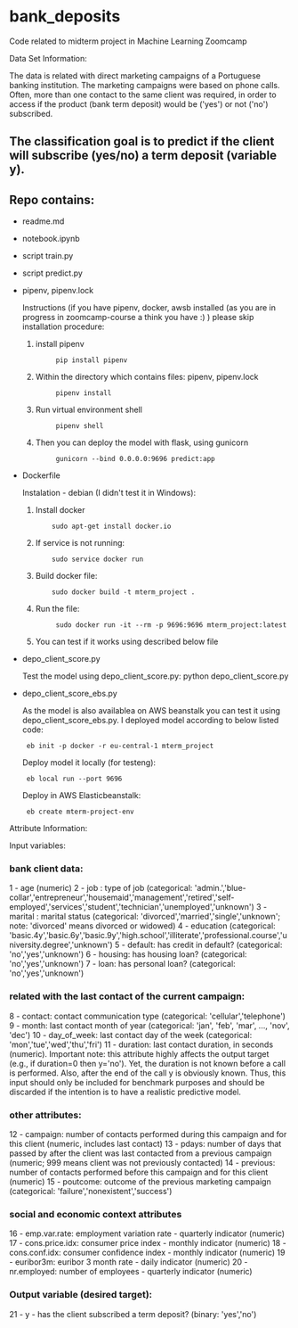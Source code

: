 # bank_deposits
Code related to midterm project in Machine Learning Zoomcamp


Data Set Information:

The data is related with direct marketing campaigns of a Portuguese banking institution. The marketing campaigns were based on phone calls. Often, more than one contact to the same client was required, in order to access if the product (bank term deposit) would be ('yes') or not ('no') subscribed.

## The classification goal is to predict if the client will subscribe (yes/no) a term deposit (variable y).





## Repo contains:

* readme.md

* notebook.ipynb

* script train.py 
* script predict.py
* pipenv, pipenv.lock
       
  Instructions (if you have pipenv, docker, awsb installed (as you are in progress in zoomcamp-course a think you have :) )  please skip installation procedure:
       
  1) install pipenv 
       
              pip install pipenv
       
  2) Within the directory which contains files: pipenv, pipenv.lock 
              
              pipenv install 
       
  3) Run virtual environment shell
       
              pipenv shell 
        
  4) Then you can deploy the model with flask, using gunicorn
        
              gunicorn --bind 0.0.0.0:9696 predict:app


* Dockerfile
  
   Instalation - debian (I didn't test it in Windows):
  
   1) Install docker
        
              sudo apt-get install docker.io
              
   2) If service is not running: 
  
              sudo service docker run
        
   3) Build docker file: 
 
              sudo docker build -t mterm_project .
        
   4) Run the file: 
 
               sudo docker run -it --rm -p 9696:9696 mterm_project:latest
   
   5) You can test if it works using described below file

* depo_client_score.py

    Test the model using depo_client_score.py: python depo_client_score.py
    
* depo_client_score_ebs.py

    As the model is also availablea on AWS beanstalk you can test it using depo_client_score_ebs.py.
    I deployed model according to below listed code:
       
       eb init -p docker -r eu-central-1 mterm_project
    Deploy model it locally (for testeng):   
       
       eb local run --port 9696
       
    Deploy in AWS Elasticbeanstalk:
    
       eb create mterm-project-env
       
    





Attribute Information:

Input variables:
### bank client data:
1 - age (numeric)
2 - job : type of job (categorical: 'admin.','blue-collar','entrepreneur','housemaid','management','retired','self-employed','services','student','technician','unemployed','unknown')
3 - marital : marital status (categorical: 'divorced','married','single','unknown'; note: 'divorced' means divorced or widowed)
4 - education (categorical: 'basic.4y','basic.6y','basic.9y','high.school','illiterate','professional.course','university.degree','unknown')
5 - default: has credit in default? (categorical: 'no','yes','unknown')
6 - housing: has housing loan? (categorical: 'no','yes','unknown')
7 - loan: has personal loan? (categorical: 'no','yes','unknown')
### related with the last contact of the current campaign:
8 - contact: contact communication type (categorical: 'cellular','telephone')
9 - month: last contact month of year (categorical: 'jan', 'feb', 'mar', ..., 'nov', 'dec')
10 - day_of_week: last contact day of the week (categorical: 'mon','tue','wed','thu','fri')
11 - duration: last contact duration, in seconds (numeric). Important note: this attribute highly affects the output target (e.g., if duration=0 then y='no'). Yet, the duration is not known before a call is performed. Also, after the end of the call y is obviously known. Thus, this input should only be included for benchmark purposes and should be discarded if the intention is to have a realistic predictive model.
### other attributes:
12 - campaign: number of contacts performed during this campaign and for this client (numeric, includes last contact)
13 - pdays: number of days that passed by after the client was last contacted from a previous campaign (numeric; 999 means client was not previously contacted)
14 - previous: number of contacts performed before this campaign and for this client (numeric)
15 - poutcome: outcome of the previous marketing campaign (categorical: 'failure','nonexistent','success')
### social and economic context attributes
16 - emp.var.rate: employment variation rate - quarterly indicator (numeric)
17 - cons.price.idx: consumer price index - monthly indicator (numeric)
18 - cons.conf.idx: consumer confidence index - monthly indicator (numeric)
19 - euribor3m: euribor 3 month rate - daily indicator (numeric)
20 - nr.employed: number of employees - quarterly indicator (numeric)

### Output variable (desired target):
21 - y - has the client subscribed a term deposit? (binary: 'yes','no')






